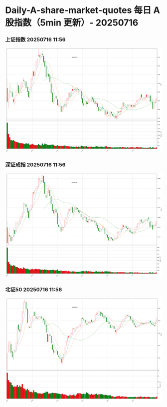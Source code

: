 
# Daily-A-share-market-quotes 每日 A 股指数（5min 更新）- 20250716

### 上证指数 20250716 11:56
![](./fig/2025/7/20250716-sh000001.png)

### 深证成指 20250716 11:56
![](./fig/2025/7/20250716-sz399001.png)

### 北证50 20250716 11:56
![](./fig/2025/7/20250716-bj899050.png)
